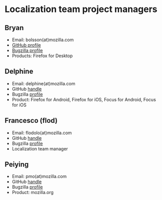 # Localization team project managers

## Bryan

* Email: bolsson(at)mozilla.com
* [GitHub profile](https://github.com/bcolsson)
* [Bugzilla profile](https://bugzilla.mozilla.org/user_profile?login=bolsson)
* Products: Firefox for Desktop

## Delphine

* Email: delphine(at)mozilla.com
* GitHub [handle](https://github.com/Delphine)
* Bugzilla [profile](https://bugzilla.mozilla.org/user_profile?login=lebedel.delphine)
* Product: Firefox for Android, Firefox for iOS, Focus for Android, Focus for iOS

## Francesco (flod)

* Email: flodolo(at)mozilla.com
* GitHub [handle](https://github.com/flodolo)
* Bugzilla [profile](https://bugzilla.mozilla.org/user_profile?login=francesco.lodolo)
* Localization team manager

## Peiying

* Email: pmo(at)mozilla.com
* GitHub [handle](https://github.com/peiying2)
* Bugzilla [profile](https://bugzilla.mozilla.org/user_profile?login=cocomo)
* Product: mozilla.org
